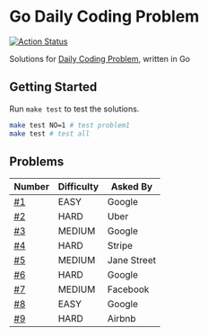 # Go Daily Coding Problem

[![Action Status](https://github.com/TipsyPixie/go-daily-coding-problem/workflows/Go%20Test/badge.svg)](https://github.com/TipsyPixie/go-daily-coding-problem/actions)

Solutions for [Daily Coding Problem](https://www.dailycodingproblem.com/ "Daily Coding Problem"), written in Go

## Getting Started

Run `make test` to test the solutions.
```bash
make test NO=1 # test problem1
make test # test all
```

## Problems

Number | Difficulty | Asked By
--- | --- | ---
[#1](problem1) | EASY | Google
[#2](problem2) | HARD | Uber
[#3](problem3) | MEDIUM | Google
[#4](problem4) | HARD | Stripe
[#5](problem5) | MEDIUM | Jane Street
[#6](problem6) | HARD | Google
[#7](problem7) | MEDIUM | Facebook
[#8](problem8) | EASY | Google
[#9](problem9) | HARD | Airbnb
